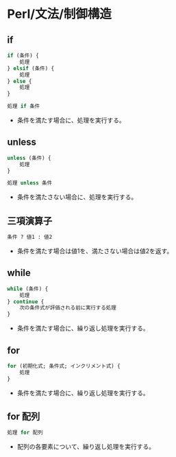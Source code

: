 # Perl/文法/制御構造

## if

```perl
if (条件) {
    処理
} elsif (条件) {
    処理
} else {
    処理
}
```

```perl
処理 if 条件
```

- 条件を満たす場合に、処理を実行する。

## unless

```perl
unless (条件) {
    処理
}
```

```perl
処理 unless 条件
```

- 条件を満たさない場合に、処理を実行する。

## 三項演算子

```perl
条件 ? 値1 : 値2
```

- 条件を満たす場合は値1を、満たさない場合は値2を返す。

## while

```perl
while (条件) {
    処理
} continue {
    次の条件式が評価される前に実行する処理
}
```

- 条件を満たす場合に、繰り返し処理を実行する。

## for

```perl
for (初期化式; 条件式; インクリメント式) {
    処理
}
```

- 条件を満たす場合に、繰り返し処理を実行する。

## for 配列

```perl
処理 for 配列
```

- 配列の各要素について、繰り返し処理を実行する。
